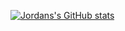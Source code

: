 [![Jordans's GitHub stats](https://github-readme-stats.vercel.app/api?username=anuraghazra)](https://github.com/anuraghazra/github-readme-stats)
